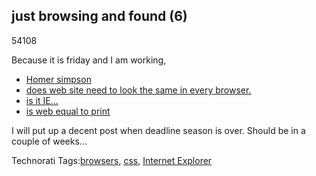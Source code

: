 <article><h2>just browsing and found (6)</h2><time><span class="day">5</span><span class="month">4</span><span class="year">108</span></time><p>Because it is friday and I am working,</p><ul><li><a href="http://nedbatchelder.com/blog/200805/css_homer_animated.html">Homer simpson</a></li><li><a href="http://dowebsitesneedtolookexactlythesameineverybrowser.com/">does web site need to look the same in every browser.</a></li><li><a href="http://isitafuckingirritatingbrowser.com/">is it IE...</a></li><li><a href="http://iswebequaltoprint.com/">is web equal to print</a></li></ul><p>I will put up a decent post when deadline season is over. Should be in a couple of weeks...</p><!-- Technorati Tags Start --><p>Technorati Tags:<a href="http://technorati.com/tag/browsers" rel="tag">browsers</a>, <a href="http://technorati.com/tag/css" rel="tag">css</a>, <a href="http://technorati.com/tag/Internet%20Explorer" rel="tag">Internet Explorer</a></p><!-- Technorati Tags End --></article>